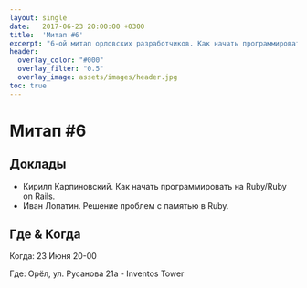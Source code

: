 ```yaml
---
layout: single
date:   2017-06-23 20:00:00 +0300
title:  'Митап #6'
excerpt: "6-ой митап орловских разработчиков. Как начать программировать на Ruby/Ruby on Rails. Решение проблем с памятью в Ruby."
header:
  overlay_color: "#000"
  overlay_filter: "0.5"
  overlay_image: assets/images/header.jpg
toc: true
---
```


# Митап #6

## Доклады

* Кирилл Карпиновский. Как начать программировать на Ruby/Ruby on Rails.
* Иван Лопатин. Решение проблем с памятью в Ruby.

## Где & Когда

Когда: 23 Июня 20-00

Где: Орёл, ул. Русанова 21а - Inventos Tower

